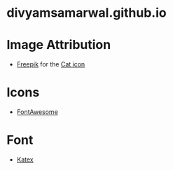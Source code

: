 # divyamsamarwal.github.io
# Image Attribution
- [Freepik](https://www.flaticon.com/authors/freepik) for the [Cat icon](https://www.flaticon.com/free-icon/kitty_763775?term=cat&page=1&position=18&origin=search&related_id=763775)
# Icons
- [FontAwesome](https://fontawesome.com/icons)
# Font
- [Katex](https://katex.org/docs/browser.html)
